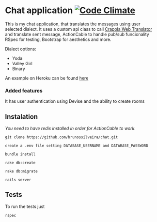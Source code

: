# Chat application [![Code Climate](https://codeclimate.com/github/codeclimate/codeclimate/badges/gpa.svg)](https://codeclimate.com/github/brunossilveira/chat)

This is my chat application, that translates the messages using user selected dialect.
It uses a custom api class to call [Crapola Web Translator](http://www.degraeve.com/translator.php) and translate sent message, ActionCable to handle pub/sub funcionality
RSpec for testing, Bootstrap for aesthetics and more.

Dialect options:
* Yoda
* Valley Girl
* Binary

An example on Heroku can be found [here](https://brunosssilveirachat.herokuapp.com)

### Added features

It has user authentication using Devise and the ability to create rooms

## Instalation

*You need to have redis installed in order for ActionCable to work.*

`git clone https://github.com/brunossilveira/chat.git`

```
create a .env file setting DATABASE_USERNAME and DATABASE_PASSWORD
```

`bundle install`

`rake db:create`

`rake db:migrate`

`rails server`

## Tests

To run the tests just

`rspec`
